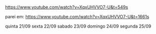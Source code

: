 https://www.youtube.com/watch?v=XqxUHVVO7-U&t=549s

parei em: https://www.youtube.com/watch?v=XqxUHVVO7-U&t=1661s

quinta 21/09
sexta 22/09
sabado 23/09
domingo 24/09
segunda 25/09